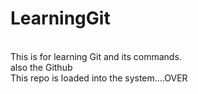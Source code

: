 # LearningGit
<br>
This is for learning Git and its commands.
<br>
also the Github
<br>
This repo is loaded into the system....OVER
